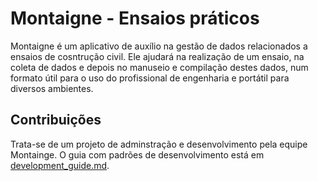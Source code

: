 # Montaigne - Ensaios práticos
Montaigne é um aplicativo de auxílio na gestão de dados relacionados a ensaios de cosntrução civil.
Ele ajudará na realização de um ensaio, na coleta de dados e depois no manuseio e compilação destes dados,
num formato útil para o uso do profissional de engenharia e portátil para diversos ambientes.

## Contribuições
Trata-se de um projeto de adminstração e desenvolvimento pela equipe Montainge.
O guia com padrões de desenvolvimento está em [development_guide.md](
https://github.com/Montaigne-ensaios/montaigne_app/blob/main/development_guide.md).
